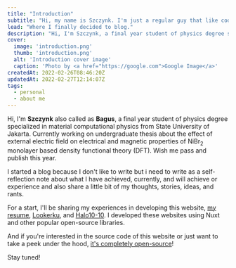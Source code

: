 ```yaml
---
title: "Introduction"
subtitle: "Hi, my name is Szczynk. I'm just a regular guy that like coding."
lead: "Where I finally decided to blog."
description: "Hi, I'm Szczynk, a final year student of physics degree specialized in material computational physics from State University of Jakarta. Currently working on bachelor thesis about the effect of external electric field on electrical and magnetic properties of NiBr2 monolayer based density functional theory (DFT)."
cover:
  image: 'introduction.png'
  thumb: 'introduction.png'
  alt: 'Introduction cover image'
  caption: 'Photo by <a href="https://google.com">Google Image</a>'
createdAt: 2022-02-26T08:46:20Z
updatedAt: 2022-02-27T12:14:07Z
tags:
  - personal
  - about me
---
```


Hi, I'm **Szczynk** also called as **Bagus**, a final year student of physics degree specialized in material computational physics from State University of Jakarta. Currently working on undergraduate thesis about the effect of external electric field on electrical and magnetic properties of NiBr<sub>2</sub> monolayer based density functional theory (DFT). Wish me pass and publish this year.

I started a blog because I don't like to write but i need to write as a self-reflection note about what I have achieved, currently, and will achieve or experience and also share a little bit of my thoughts, stories, ideas, and rants.

For a start, I'll be sharing my experiences in developing this website, [my resume](https://szczynk.github.io/resume/), [Lookerku](https://test.lookerku.com/), and [Halo10-10](https://www.halo10-io.com/). I developed these websites using Nuxt and other popular open-source libraries.

And if you're interested in the source code of this website or just want to take a peek under the hood, [it's completely open-source](https://github.com/szczynk/blog)!

Stay tuned!
